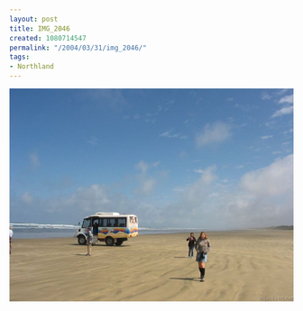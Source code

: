 ```yaml
---
layout: post
title: IMG_2046
created: 1080714547
permalink: "/2004/03/31/img_2046/"
tags:
- Northland
---
```


<img src="/image/images/img_2046-518.jpg"/>


